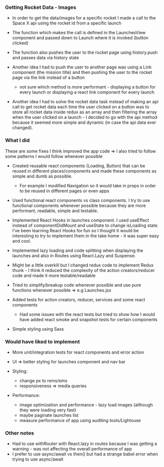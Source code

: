 ### Getting Rocket Data - Images

- In order to get the data/images for a specific rocket I made a call to the Space X api using the rocket id from a specific launch
- The function which makes the call is defined in the LaunchesView component and passed down to Launch where it is invoked (button clicked)
- The function also pushes the user to the rocket page using history.push and passes data via history state
- Another idea I had to push the user to another page was using a Link component (the mission title) and then pushing the user to the rocket page via the link instead of a button

  - not sure which method is more performant - displaying a button for every launch or displaying a react link component for every launch

- Another idea I had to solve the rocket data task instead of making an api call to get rocket data each time the user clicked on a button was to store all rocket data inside redux as an array and then filtering the array when the user clicked on a launch - I decided to go with the api method because it seemed more simple and dynamic (in case the api data ever changed).

### What I did

These are some fixes I think improved the app code => I also tried to follow some patterns I would follow whenever possible

- Created reusable react components (Loading, Button) that can be reused in different places/components and made these components as simple and dumb as possible.

  - For example I modified Navigation so it would take in props in order to be reused in different pages or even apps

- Used functional react components vs class components. I try to use functional components whenever possible because they are more performant, readable, simple and testable.

- Implemented React Hooks in launches component. I used useEffect instead of componentDidMount and useState to change isLoading state. I've been learning React Hooks for fun so I thought it would be interesting to try to implement them in the take home - it was super easy and cool.

- Implemented lazy loading and code splitting when displaying the launches and also in Routes using React.Lazy and Suspense.

- Might be a little overkill but I changed redux code to implement Redux thunk - I think it reduced the complexity of the action creators/reducer code and made it more testable/readable

- Tried to simplify/breakup code whenever possible and use pure functions whenever possible => e.g Launches.jsx

- Added tests for action creators, reducer, services and some react components

  - Had some issues with the react tests but tried to show how I would have added react smoke and snapshot tests for certain components

- Simple styling using Sass

### Would have liked to implement

- More unit/integration tests for react components and error action

- UI => better styling for launches component and nav bar

- Styling:

  - change px to rems/ems
  - responsiveness => media queries

- Performance:

  - image optimization and performance - lazy load images (although they were loading very fast)
  - maybe paginate launches list
  - measure performance of app using auditing tools/Lightouse

### Other notes

- Had to use withRouter with React.lazy in routes because I was getting a warning - was not affecting the overall performance of app
- I prefer to use async/await vs then() but had a strange babel error when trying to use async/await
